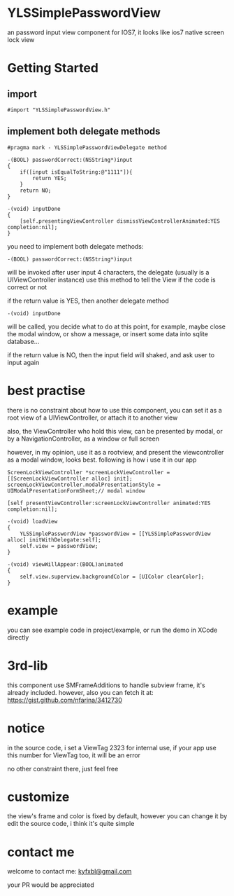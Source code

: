YLSSimplePasswordView
=====================

an password input view component for IOS7, it looks like ios7 native screen lock view

# Getting Started
## import
```
#import "YLSSimplePasswordView.h"
```

## implement both delegate methods
```
#pragma mark - YLSSimplePasswordViewDelegate method

-(BOOL) passwordCorrect:(NSString*)input
{
    if([input isEqualToString:@"1111"]){
        return YES;
    }
    return NO;
}

-(void) inputDone
{
    [self.presentingViewController dismissViewControllerAnimated:YES completion:nil];
}
```

you need to implement both delegate methods:

```
-(BOOL) passwordCorrect:(NSString*)input
```
will be invoked after user input 4 characters, the delegate (usually is a UIViewController instance) use this method to tell the View if the code is correct or not

if the return value is YES, then another delegate method
```
-(void) inputDone
```
will be called, you decide what to do at this point, for example, maybe close the modal window, or show a message, or insert some data into sqlite database...

if the return value is NO, then the input field will shaked, and ask user to input again

# best practise

there is no constraint about how to use this component, you can set it as a root view of a UIViewController, or attach it to another view

also, the ViewController who hold this view, can be presented by modal, or by a NavigationController, as a window or full screen

however, in my opinion, use it as a rootview, and present the viewcontroller as a modal window, looks best. following is how i use it in our app

```
ScreenLockViewController *screenLockViewController = [[ScreenLockViewController alloc] init];
screenLockViewController.modalPresentationStyle = UIModalPresentationFormSheet;// modal window
        
[self presentViewController:screenLockViewController animated:YES completion:nil];
```
```
-(void) loadView
{
    YLSSimplePasswordView *passwordView = [[YLSSimplePasswordView alloc] initWithDelegate:self];
    self.view = passwordView;
}

-(void) viewWillAppear:(BOOL)animated
{
    self.view.superview.backgroundColor = [UIColor clearColor];
}
```

# example
you can see example code in project/example, or run the demo in XCode directly

# 3rd-lib

this component use SMFrameAdditions to handle subview frame, it's already included. however, also you can fetch it at:
<a>https://gist.github.com/nfarina/3412730</a>

# notice

in the source code, i set a ViewTag 2323 for internal use, if your app use this number for ViewTag too, it will be an error

no other constraint there, just feel free

# customize

the view's frame and color is fixed by default, however you can change it by edit the source code, i think it's quite simple

# contact me

welcome to contact me: kyfxbl@gmail.com

your PR would be appreciated